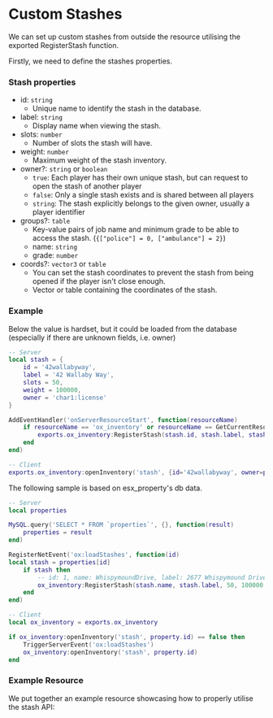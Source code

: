 # Custom Stashes

We can set up custom stashes from outside the resource utilising the exported RegisterStash function.

Firstly, we need to define the stashes properties.

### Stash properties

* id: `string`
  * Unique name to identify the stash in the database.
* label: `string`
  * Display name when viewing the stash.
* slots: `number`
  * Number of slots the stash will have.
* weight: `number`
  * Maximum weight of the stash inventory.
* owner?: `string` or `boolean`
  * `true`: Each player has their own unique stash, but can request to open the stash of another player
  * `false`: Only a single stash exists and is shared between all players
  * `string`: The stash explicitly belongs to the given owner, usually a player identifier
* groups?: `table`
  * Key-value pairs of job name and minimum grade to be able to access the stash. (`{["police"] = 0, ["ambulance"] = 2}`)
  * name: `string`
  * grade: `number`
* coords?: `vector3` or `table`
  * You can set the stash coordinates to prevent the stash from being opened if the player isn't close enough.
  * Vector or table containing the coordinates of the stash.

### Example

Below the value is hardset, but it could be loaded from the database (especially if there are unknown fields, i.e. owner)

```lua
-- Server
local stash = {
    id = '42wallabyway',
    label = '42 Wallaby Way',
    slots = 50,
    weight = 100000,
    owner = 'char1:license'
}

AddEventHandler('onServerResourceStart', function(resourceName)
    if resourceName == 'ox_inventory' or resourceName == GetCurrentResourceName() then
        exports.ox_inventory:RegisterStash(stash.id, stash.label, stash.slots, stash.weight, stash.owner)
    end
end)

-- Client
exports.ox_inventory:openInventory('stash', {id='42wallabyway', owner=property.owner})
```

The following sample is based on esx\_property's db data.

```lua
-- Server
local properties

MySQL.query('SELECT * FROM `properties`', {}, function(result)
    properties = result
end)

RegisterNetEvent('ox:loadStashes', function(id)
local stash = properties[id]
    if stash then
        -- id: 1, name: WhispymoundDrive, label: 2677 Whispymound Drive, coords: {"x":118.748,"y":566.573,"z":175.697}
        ox_inventory:RegisterStash(stash.name, stash.label, 50, 100000, true, false, json.encode(stash.room_menu))
    end
end)

-- Client
local ox_inventory = exports.ox_inventory

if ox_inventory:openInventory('stash', property.id) == false then
    TriggerServerEvent('ox:loadStashes')
    ox_inventory:openInventory('stash', property.id)
end
```

### Example Resource

We put together an example resource showcasing how to properly utilise the stash API:
